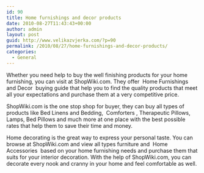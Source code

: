 ```yaml
---
id: 90
title: Home furnishings and decor products
date: 2010-08-27T11:43:43+00:00
author: admin
layout: post
guid: http://www.velikazvjerka.com/?p=90
permalink: /2010/08/27/home-furnishings-and-decor-products/
categories:
  - General
---
```

Whether you need help to buy the well finishing products for your home furnishing, you can visit at ShopWiki.com. They offer &nbsp;Home Furnishings and Decor&nbsp; buying guide that help you to find the quality products that meet all your expectations and purchase them at a very competitive price.

ShopWiki.com is the one stop shop for buyer, they can buy all types of products like Bed Linens and Bedding, &nbsp;Comforters&nbsp;, Therapeutic Pillows, Lamps, Bed Pillows and much more at one place with the best possible rates that help them to save their time and money.

Home decorating is the great way to express your personal taste. You can browse at ShopWiki.com and view all types furniture and &nbsp;Home Accessories&nbsp; based on your home furnishing needs and purchase them that suits for your interior decoration. With the help of ShopWiki.com, you can decorate every nook and cranny in your home and feel comfortable as well.